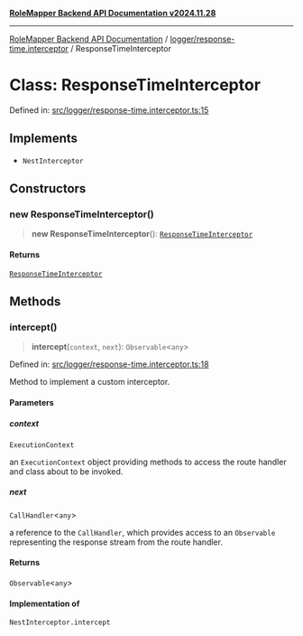 [**RoleMapper Backend API Documentation v2024.11.28**](../../../README.md)

***

[RoleMapper Backend API Documentation](../../../modules.md) / [logger/response-time.interceptor](../README.md) / ResponseTimeInterceptor

# Class: ResponseTimeInterceptor

Defined in: [src/logger/response-time.interceptor.ts:15](https://github.com/FlowCraft-AG/RoleMapper/blob/536244048d4b335d6a9047c5d05cfa1a8bc97efb/backend/src/logger/response-time.interceptor.ts#L15)

## Implements

- `NestInterceptor`

## Constructors

### new ResponseTimeInterceptor()

> **new ResponseTimeInterceptor**(): [`ResponseTimeInterceptor`](ResponseTimeInterceptor.md)

#### Returns

[`ResponseTimeInterceptor`](ResponseTimeInterceptor.md)

## Methods

### intercept()

> **intercept**(`context`, `next`): `Observable`\<`any`\>

Defined in: [src/logger/response-time.interceptor.ts:18](https://github.com/FlowCraft-AG/RoleMapper/blob/536244048d4b335d6a9047c5d05cfa1a8bc97efb/backend/src/logger/response-time.interceptor.ts#L18)

Method to implement a custom interceptor.

#### Parameters

##### context

`ExecutionContext`

an `ExecutionContext` object providing methods to access the
route handler and class about to be invoked.

##### next

`CallHandler`\<`any`\>

a reference to the `CallHandler`, which provides access to an
`Observable` representing the response stream from the route handler.

#### Returns

`Observable`\<`any`\>

#### Implementation of

`NestInterceptor.intercept`
